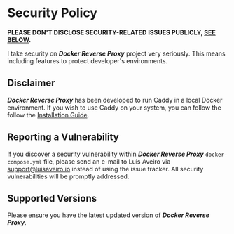 # Security Policy

**PLEASE DON'T DISCLOSE SECURITY-RELATED ISSUES PUBLICLY, [SEE BELOW](#reporting).**

I take security on ***Docker Reverse Proxy*** project very seriously. This means 
including features to protect developer's environments.

## Disclaimer

***Docker Reverse Proxy*** has been developed to run Caddy in a local Docker 
environment. If you wish to use Caddy on your system, you can follow the follow 
the [Installation Guide](https://caddyserver.com/docs/install).

## <a name="reporting"></a> Reporting a Vulnerability

If you discover a security vulnerability within ***Docker Reverse Proxy*** 
`docker-compose.yml` file, please 
send an e-mail to Luis Aveiro via [support@luisaveiro.io](support@luisaveiro.io) 
instead of using the issue tracker. All security vulnerabilities will be 
promptly addressed.

## Supported Versions

Please ensure you have the latest updated version of ***Docker Reverse Proxy***.
